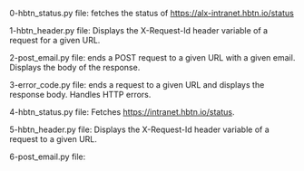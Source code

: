 0-hbtn_status.py file: fetches the status of https://alx-intranet.hbtn.io/status

1-hbtn_header.py file: Displays the X-Request-Id header variable of a request for a given URL.

2-post_email.py file: ends a POST request to a given URL with a given email. Displays the body of the response.

3-error_code.py file: ends a request to a given URL and displays the response body. Handles HTTP errors.

4-hbtn_status.py file: Fetches https://intranet.hbtn.io/status.

5-hbtn_header.py file: Displays the X-Request-Id header variable of a request to a given URL.

6-post_email.py file: 